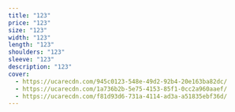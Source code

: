 ```yaml
---
title: "123"
price: "123"
size: "123"
width: "123"
length: "123"
shoulders: "123"
sleeve: "123"
description: "123"
cover:
  - https://ucarecdn.com/945c0123-548e-49d2-92b4-20e163ba82dc/
  - https://ucarecdn.com/1a736b2b-5e75-4153-85f1-0cc2a960aaef/
  - https://ucarecdn.com/f81d93d6-731a-4114-ad3a-a51835ebf36d/
---
```


